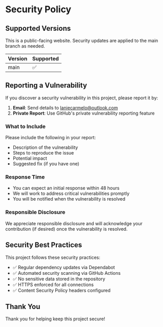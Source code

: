 # Security Policy

## Supported Versions

This is a public-facing website. Security updates are applied to the main branch as needed.

| Version | Supported          |
| ------- | ------------------ |
| main    | :white_check_mark: |

## Reporting a Vulnerability

If you discover a security vulnerability in this project, please report it by:

1. **Email**: Send details to laniecarmelo@outlook.com
2. **Private Report**: Use GitHub's private vulnerability reporting feature

### What to Include

Please include the following in your report:

- Description of the vulnerability
- Steps to reproduce the issue
- Potential impact
- Suggested fix (if you have one)

### Response Time

- You can expect an initial response within 48 hours
- We will work to address critical vulnerabilities promptly
- You will be notified when the vulnerability is resolved

### Responsible Disclosure

We appreciate responsible disclosure and will acknowledge your contribution (if desired) once the vulnerability is resolved.

## Security Best Practices

This project follows these security practices:

- ✅ Regular dependency updates via Dependabot
- ✅ Automated security scanning via GitHub Actions
- ✅ No sensitive data stored in the repository
- ✅ HTTPS enforced for all connections
- ✅ Content Security Policy headers configured

## Thank You

Thank you for helping keep this project secure!
